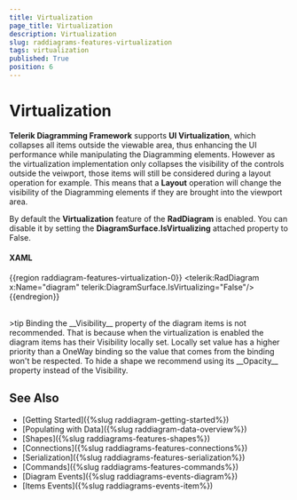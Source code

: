 ```yaml
---
title: Virtualization
page_title: Virtualization
description: Virtualization
slug: raddiagrams-features-virtualization
tags: virtualization
published: True
position: 6
---
```


# Virtualization

__Telerik Diagramming Framework__ supports __UI Virtualization__, which collapses all items outside the viewable area, thus enhancing the UI performance while manipulating the Diagramming elements. However as the virtualization implementation only collapses the visibility of the controls outside the veiwport, those items will still be considered during a layout operation for example. This means that a __Layout__ operation will change the visibility of the Diagramming elements if they are brought into the viewport area.

By default the __Virtualization__ feature of the __RadDiagram__ is enabled. You can disable it by setting the __DiagramSurface.IsVirtualizing__ attached property to False.
		
#### __XAML__	
{{region raddiagram-features-virtualization-0}}
    <telerik:RadDiagram x:Name="diagram" telerik:DiagramSurface.IsVirtualizing="False"/>	  		  
{{endregion}}

<br />
>tip Binding the __Visibility__ property of the diagram items is not recommended. That is because when the virtualization is enabled the diagram items has their Visibility locally set. Locally set value has a higher priority than a OneWay binding so the value that comes from the binding won't be respected. To hide a shape we recommend using its __Opacity__ property instead of the Visibility.

## See Also
 * [Getting Started]({%slug raddiagram-getting-started%})
 * [Populating with Data]({%slug raddiagram-data-overview%})
 * [Shapes]({%slug raddiagrams-features-shapes%})
 * [Connections]({%slug raddiagrams-features-connections%})
 * [Serialization]({%slug raddiagrams-features-serialization%})
 * [Commands]({%slug raddiagrams-features-commands%})
 * [Diagram Events]({%slug raddiagrams-events-diagram%})
 * [Items Events]({%slug raddiagrams-events-item%})